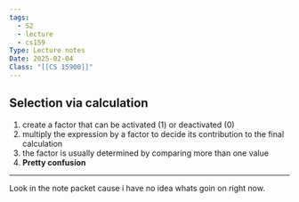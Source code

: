 ```yaml
---
tags:
  - S2
  - lecture
  - cs159
Type: Lecture notes
Date: 2025-02-04
Class: "[[CS 15900]]"
---
```

## Selection via calculation
1. create a factor that can be activated (1) or deactivated (0)
2. multiply the expression by a factor to decide its contribution to the final calculation
3. the factor is usually determined by comparing more than one value 
4. **Pretty confusion**
---
Look in the note packet cause i have no idea whats goin on right now. 


